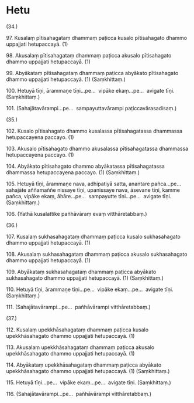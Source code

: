 

# Hetu






(34.)

97\. Kusalaṃ pītisahagataṃ dhammaṃ paṭicca kusalo pītisahagato dhammo uppajjati hetupaccayā. (1)

98\. Akusalaṃ pītisahagataṃ dhammaṃ paṭicca akusalo pītisahagato dhammo uppajjati hetupaccayā. (1)

99\. Abyākataṃ pītisahagataṃ dhammaṃ paṭicca abyākato pītisahagato dhammo uppajjati hetupaccayā. (1) (Saṃkhittaṃ.)

100\. Hetuyā tīṇi, ārammaṇe tīṇi…pe…  vipāke ekaṃ…pe…  avigate tīṇi. (Saṃkhittaṃ.)

101\. (Sahajātavārampi…pe…  sampayuttavārampi paṭiccavārasadisaṃ.)

(35.)

102\. Kusalo pītisahagato dhammo kusalassa pītisahagatassa dhammassa hetupaccayena paccayo. (1)

103\. Akusalo pītisahagato dhammo akusalassa pītisahagatassa dhammassa hetupaccayena paccayo. (1)

104\. Abyākato pītisahagato dhammo abyākatassa pītisahagatassa dhammassa hetupaccayena paccayo. (1) (Saṃkhittaṃ.)

105\. Hetuyā tīṇi, ārammaṇe nava, adhipatiyā satta, anantare pañca…pe…  sahajāte aññamaññe nissaye tīṇi, upanissaye nava, āsevane tīṇi, kamme pañca, vipāke ekaṃ, āhāre…pe…  sampayutte tīṇi…pe…  avigate tīṇi. (Saṃkhittaṃ.)

106\. (Yathā kusalattike pañhāvāraṃ evaṃ vitthāretabbaṃ.)

(36.)

107\. Kusalaṃ sukhasahagataṃ dhammaṃ paṭicca kusalo sukhasahagato dhammo uppajjati hetupaccayā. (1)

108\. Akusalaṃ sukhasahagataṃ dhammaṃ paṭicca akusalo sukhasahagato dhammo uppajjati hetupaccayā. (1)

109\. Abyākataṃ sukhasahagataṃ dhammaṃ paṭicca abyākato sukhasahagato dhammo uppajjati hetupaccayā. (1) (Saṃkhittaṃ.)

110\. Hetuyā tīṇi, ārammaṇe tīṇi…pe…  vipāke ekaṃ…pe…  avigate tīṇi. (Saṃkhittaṃ.)

111\. (Sahajātavārampi…pe…  pañhāvārampi vitthāretabbaṃ.)

(37.)

112\. Kusalaṃ upekkhāsahagataṃ dhammaṃ paṭicca kusalo upekkhāsahagato dhammo uppajjati hetupaccayā. (1)

113\. Akusalaṃ upekkhāsahagataṃ dhammaṃ paṭicca akusalo upekkhāsahagato dhammo uppajjati hetupaccayā. (1)

114\. Abyākataṃ upekkhāsahagataṃ dhammaṃ paṭicca abyākato upekkhāsahagato dhammo uppajjati hetupaccayā. (1) (Saṃkhittaṃ.)

115\. Hetuyā tīṇi…pe…  vipāke ekaṃ…pe…  avigate tīṇi. (Saṃkhittaṃ.)

116\. (Sahajātavārampi…pe…  pañhāvārampi vitthāretabbaṃ.)




